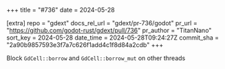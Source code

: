 +++
title = "#736"
date = 2024-05-28

[extra]
repo = "gdext"
docs_rel_url = "gdext/pr-736/godot"
pr_url = "https://github.com/godot-rust/gdext/pull/736"
pr_author = "TitanNano"
sort_key = 2024-05-28
date_time = 2024-05-28T09:24:27Z
commit_sha = "2a90b9857593e3f7a7c626f1add4c1f8d84a2cdb"
+++

Block `GdCell::borrow` and `GdCell::borrow_mut` on other threads
